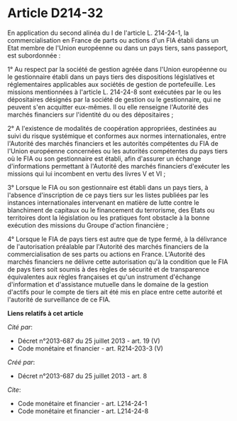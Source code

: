 # Article D214-32

En application du second alinéa du I de l'article L. 214-24-1, la commercialisation en France de parts ou actions d'un FIA
établi dans un Etat membre de l'Union européenne ou dans un pays tiers, sans passeport, est subordonnée : 

1° Au respect par la société de gestion agréée dans l'Union européenne ou le gestionnaire établi dans un pays tiers des
dispositions législatives et réglementaires applicables aux sociétés de gestion de portefeuille. Les missions mentionnées à
l'article L. 214-24-8 sont exécutées par le ou les dépositaires désignés par la société de gestion ou le gestionnaire, qui ne
peuvent s'en acquitter eux-mêmes. Il ou elle renseigne l'Autorité des marchés financiers sur l'identité du ou des
dépositaires ; 

2° A l'existence de modalités de coopération appropriées, destinées au suivi du risque systémique et conformes aux normes
internationales, entre l'Autorité des marchés financiers et les autorités compétentes du FIA de l'Union européenne concernées
ou les autorités compétentes du pays tiers où le FIA ou son gestionnaire est établi, afin d'assurer un échange d'informations
permettant à l'Autorité des marchés financiers d'exécuter les missions qui lui incombent en vertu des livres V et VI ; 

3° Lorsque le FIA ou son gestionnaire est établi dans un pays tiers, à l'absence d'inscription de ce pays tiers sur les
listes publiées par les instances internationales intervenant en matière de lutte contre le blanchiment de capitaux ou le
financement du terrorisme, des Etats ou territoires dont la législation ou les pratiques font obstacle à la bonne exécution
des missions du Groupe d'action financière ; 

4° Lorsque le FIA de pays tiers est autre que de type fermé, à la délivrance de l'autorisation préalable par l'Autorité des
marchés financiers de la commercialisation de ses parts ou actions en France. L'Autorité des marchés financiers ne délivre
cette autorisation qu'à la condition que le FIA de pays tiers soit soumis à des règles de sécurité et de transparence
équivalentes aux règles françaises et qu'un instrument d'échange d'information et d'assistance mutuelle dans le domaine de la
gestion d'actifs pour le compte de tiers ait été mis en place entre cette autorité et l'autorité de surveillance de ce FIA.

**Liens relatifs à cet article**

_Cité par_:

  - Décret n°2013-687 du 25 juillet 2013 - art. 19 (V)
  - Code monétaire et financier - art. R214-203-3 (V)

_Créé par_:

  - Décret n°2013-687 du 25 juillet 2013 - art. 8

_Cite_:

  - Code monétaire et financier - art. L214-24-1
  - Code monétaire et financier - art. L214-24-8
